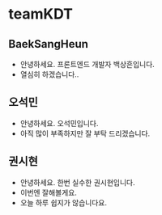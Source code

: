 # teamKDT

## BaekSangHeun

- 안녕하세요. 프론트엔드 개발자 백상흔입니다.
- 열심히 하겠습니다..

## 오석민

- 안녕하세요. 오석민입니다.
- 아직 많이 부족하지만 잘 부탁 드리겠습니다.

## 권시현

- 안녕하세요. 한번 실수한 권시현입니다.
- 이번엔 잘해볼게요.
- 오늘 하루 쉽지가 않습니다요.
